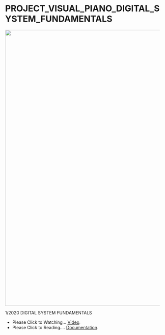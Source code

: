 # PROJECT_VISUAL_PIANO_DIGITAL_SYSTEM_FUNDAMENTALS



<div align= "center">
<img  src="https://raw.githubusercontent.com/Apizz789/PROJECT_VISUAL_PIANO_DIGITAL_SYSTEM_FUNDAMENTALS/main/Digital%20Project/DIGITAL%20PROJ.png" width="600" height="900" /></div>

1/2020 DIGITAL SYSTEM FUNDAMENTALS

- Please Click to Watching... [Video](https://www.youtube.com/watch?v=nlNDmOtltrg).
- Please Click to Reading.... [Documentation](https://docs.google.com/document/d/1OSh7IJU3nJK4rWCGTXJqcd2dZI5ojDTig09rA84r72E/edit?usp=sharing).

